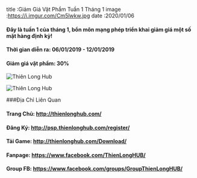 title :Giảm Giá Vật Phẩm Tuần 1 Tháng 1
image :https://i.imgur.com/Cm5lwkw.jpg
date  :2020/01/06

#### Đây là tuần 1 của tháng 1, bổn môn mạng phép triển khai giảm giá một số mặt hàng định kỳ!

#### Thời gian diễn ra: 06/01/2019 - 12/01/2019
#### Giảm giá vật phẩm: 30%


![Thiên Long Hub](https://i.imgur.com/s5HLWSV.png)

![Thiên Long Hub](https://i.imgur.com/6L2Kx7q.png)


###Địa Chỉ Liên Quan

#### Trang Chủ: http://thienlonghub.com/

#### Đăng Ký: http://psp.thienlonghub.com/register/

#### Tải Game: http://thienlonghub.com/Download/

#### Fanpage: https://www.facebook.com/ThienLongHUB/

#### Group FB: https://www.facebook.com/groups/GroupThienLongHUB/
